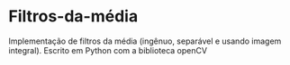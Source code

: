 ﻿# Filtros-da-média
 Implementação de filtros da média (ingênuo, separável e usando imagem integral). Escrito em Python com a biblioteca openCV
